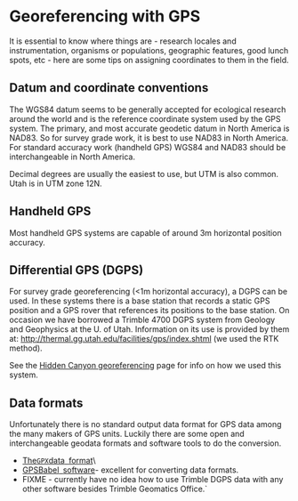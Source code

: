# Georeferencing with GPS

It is essential to know where things are - research locales and
instrumentation, organisms or populations, geographic features, good
lunch spots, etc - here are some tips on assigning coordinates to them
in the field.

## Datum and coordinate conventions

The WGS84 datum seems to be generally accepted for ecological research
around the world and is the reference coordinate system used by the GPS
system. The primary, and most accurate geodetic datum in North America
is NAD83. So for survey grade work, it is best to use NAD83 in North
America. For standard accuracy work (handheld GPS) WGS84 and NAD83
should be interchangeable in North America.

Decimal degrees are usually the easiest to use, but UTM is also common.
Utah is in UTM zone 12N.

## Handheld GPS

Most handheld GPS systems are capable of around 3m horizontal position
accuracy.

## Differential GPS (DGPS)

For survey grade georeferencing (<1m horizontal accuracy), a DGPS can
be used. In these systems there is a base station that records a static
GPS position and a GPS rover that references its positions to the base
station. On occasion we have borrowed a Trimble 4700 DGPS system from
Geology and Geophysics at the U. of Utah. Information on its use is
provided by them at:
<http://thermal.gg.utah.edu/facilities/gps/index.shtml> (we used the RTK
method).

See the [Hidden Canyon
georeferencing](hiddencanyon/hc_georeferencing) page for info on
how we used this system.

## Data formats

Unfortunately there is no standard output data format for GPS data among
the many makers of GPS units. Luckily there are some open and
interchangeable geodata formats and software tools to do the conversion.

* [The`GPX`data`
`format](http://www.topografix.com/gpx.asp)\
* [GPSBabel`
`software](http://www.gpsbabel.org/)- excellent for converting data formats.
* FIXME - currently have no idea how to use Trimble DGPS data with any other software besides Trimble Geomatics Office.`
